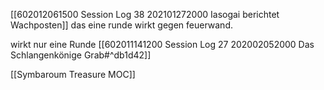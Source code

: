 [[602012061500 Session Log 38 202101272000 Iasogai berichtet Wachposten]]
das eine runde wirkt gegen feuerwand. 

wirkt nur eine Runde [[602011141200 Session Log 27 202002052000 Das Schlangenkönige Grab#^db1d42]]

[[Symbaroum Treasure MOC]]